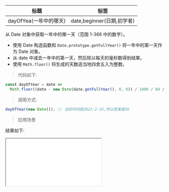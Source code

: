| 标题                   | 标签                       |
| ---------------------- | -------------------------- |
| dayOfYea(一年中的哪天) | date,beginner(日期,初学者) |

从 Date 对象中获取一年中的哪一天（范围 1-366 中的数字）。

- 使用 Date 构造函数和 `Date.prototype.getFullYear()` 将一年中的第一天作为 Date 对象。
- 从 date 中减去一年中的第一天，然后除以每天的毫秒数得到结果。
- 使用 `Math.floor()` 将生成的天数适当地四舍五入为整数。

> 代码如下:

```js
const dayOfYear = date =>
  Math.floor((date - new Date(date.getFullYear(), 0, 0)) / 1000 / 60 / 60 / 24);
```

> 调用方式:

```js
dayOfYear(new Date()); // 当前时间是2022-2-25,所以答案是56
```

> 应用场景

<div class="code-editor" data-url="codes/javascript/html/dayOfYear.html" data-language="html"></div>

结果如下:

<iframe src="codes/javascript/html/dayOfYear.html"></iframe>
